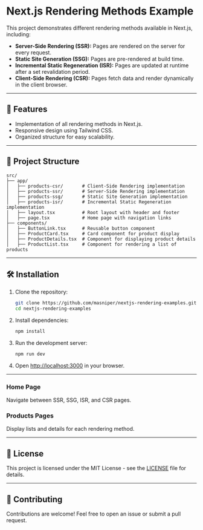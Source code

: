 
# Next.js Rendering Methods Example

This project demonstrates different rendering methods available in Next.js, including:

- **Server-Side Rendering (SSR):** Pages are rendered on the server for every request.
- **Static Site Generation (SSG):** Pages are pre-rendered at build time.
- **Incremental Static Regeneration (ISR):** Pages are updated at runtime after a set revalidation period.
- **Client-Side Rendering (CSR):** Pages fetch data and render dynamically in the client browser.

---

## 🚀 Features

- Implementation of all rendering methods in Next.js.
- Responsive design using Tailwind CSS.
- Organized structure for easy scalability.

---

## 📂 Project Structure

```plaintext
src/
├── app/
│   ├── products-csr/       # Client-Side Rendering implementation
│   ├── products-ssr/       # Server-Side Rendering implementation
│   ├── products-ssg/       # Static Site Generation implementation
│   ├── products-isr/       # Incremental Static Regeneration implementation
│   ├── layout.tsx          # Root layout with header and footer
│   ├── page.tsx            # Home page with navigation links
├── components/
│   ├── ButtonLink.tsx      # Reusable button component
│   ├── ProductCard.tsx     # Card component for product display
│   ├── ProductDetails.tsx  # Component for displaying product details
│   ├── ProductList.tsx     # Component for rendering a list of products
```

---

## 🛠️ Installation

1. Clone the repository:
   ```bash
   git clone https://github.com/masniper/nextjs-rendering-examples.git
   cd nextjs-rendering-examples
   ```

2. Install dependencies:
   ```bash
   npm install
   ```

3. Run the development server:
   ```bash
   npm run dev
   ```

4. Open [http://localhost:3000](http://localhost:3000) in your browser.

---

### Home Page
Navigate between SSR, SSG, ISR, and CSR pages.

### Products Pages
Display lists and details for each rendering method.

---

## 📝 License

This project is licensed under the MIT License - see the [LICENSE](./LICENSE) file for details.

---

## 🤝 Contributing

Contributions are welcome! Feel free to open an issue or submit a pull request.
